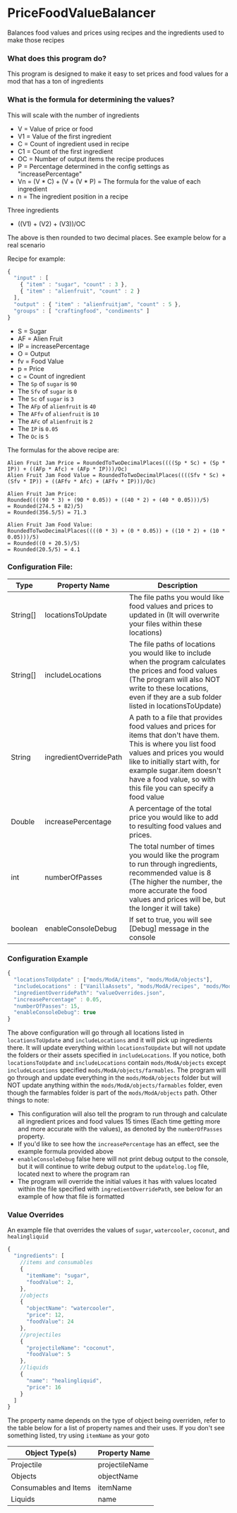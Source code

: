 # PriceFoodValueBalancer
Balances food values and prices using recipes and the ingredients used to make those recipes

### What does this program do?
This program is designed to make it easy to set prices and food values for a mod that has a ton of ingredients

### What is the formula for determining the values?
This will scale with the number of ingredients
* V = Value of price or food
* V1 = Value of the first ingredient
* C = Count of ingredient used in recipe
* C1 = Count of the first ingredient
* OC = Number of output items the recipe produces
* P = Percentage determined in the config settings as "increasePercentage"
* Vn = (V * C) + (V + (V * P) = The formula for the value of each ingredient
* n = The ingredient position in a recipe

Three ingredients
* ((V1) + (V2) + (V3))/OC

The above is then rounded to two decimal places. See example below for a real scenario

Recipe for example:
```javascript
{
  "input" : [
    { "item" : "sugar", "count" : 3 },
    { "item" : "alienfruit", "count" : 2 }
  ],
  "output" : { "item" : "alienfruitjam", "count" : 5 },
  "groups" : [ "craftingfood", "condiments" ]
}
```
* S = Sugar
* AF = Alien Fruit
* IP = increasePercentage
* O = Output
* fv = Food Value
* p = Price
* c = Count of ingredient
* The `Sp` of `sugar` is `90`
* The `Sfv` of `sugar` is `0`
* The `Sc` of `sugar` is `3`
* The `AFp` of `alienfruit` is `40`
* The `AFfv` of `alienfruit` is `10`
* The `AFc` of `alienfruit` is `2`
* The `IP` is `0.05`
* The `Oc` is `5`

The formulas for the above recipe are:
```
Alien Fruit Jam Price = RoundedToTwoDecimalPlaces((((Sp * Sc) + (Sp * IP)) + ((AFp * Afc) + (AFp * IP)))/Oc)
Alien Fruit Jam Food Value = RoundedToTwoDecimalPlaces((((Sfv * Sc) + (Sfv * IP)) + ((AFfv * Afc) + (AFfv * IP)))/Oc)

Alien Fruit Jam Price:
Rounded((((90 * 3) + (90 * 0.05)) + ((40 * 2) + (40 * 0.05)))/5)
= Rounded(274.5 + 82)/5)
= Rounded(356.5/5) = 71.3

Alien Fruit Jam Food Value:
RoundedToTwoDecimalPlaces((((0 * 3) + (0 * 0.05)) + ((10 * 2) + (10 * 0.05)))/5)
= Rounded((0 + 20.5)/5)
= Rounded(20.5/5) = 4.1

```


### Configuration File:
| Type | Property Name | Description |
| ---- | ------------- | ----------- |
| String[] | locationsToUpdate | The file paths you would like food values and prices to updated in (It will overwrite your files within these locations) |
| String[] | includeLocations | The file paths of locations you would like to include when the program calculates  the prices and food values (The program will also NOT write to these locations, even if they are a sub folder listed in locationsToUpdate) |
| String | ingredientOverridePath | A path to a file that provides food values and prices for items that don't have them. This is where you list food values and prices you would like to initially start with, for example sugar.item doesn't have a food value, so with this file you can specify a food value |
| Double | increasePercentage | A percentage of the total price you would like to add to resulting food values and prices. |
| int | numberOfPasses | The total number of times you would like the program to run through ingredients, recommended value is 8 (The higher the number, the more accurate the food values and prices will be, but the longer it will take) |
| boolean | enableConsoleDebug | If set to true, you will see [Debug] message in the console |

### Configuration Example
```javascript
{
  "locationsToUpdate" : ["mods/ModA/items", "mods/ModA/objects"],
  "includeLocations" : ["VanillaAssets", "mods/ModA/recipes", "mods/ModA/objects/farmables", "mods/ModB/objects", "mods/ModB/recipes"],
  "ingredientOverridePath": "valueOverrides.json",
  "increasePercentage" : 0.05,
  "numberOfPasses": 15,
  "enableConsoleDebug": true
}
```
The above configuration will go through all locations listed in `locationsToUpdate` and `includeLocations` and it will pick up ingredients there. It will update everything within `locationsToUpdate` but will not update the folders or their assets specified in `includeLocations`. If you notice, both `locationsToUpdate` and `includeLocations` contain `mods/ModA/objects` except `includeLocations` specified `mods/ModA/objects/farmables`. The program will go through and update everything in the `mods/ModA/objects` folder but will NOT update anything within the `mods/ModA/objects/farmables` folder, even though the farmables folder is part of the `mods/ModA/objects` path.
Other things to note:

* This configuration will also tell the program to run through and calculate all ingredient prices and food values 15 times (Each time getting more and more accurate with the values), as denoted by the `numberOfPasses` property.
* If you'd like to see how the `increasePercentage` has an effect, see the example formula provided above
* `enableConsoleDebug` false here will not print debug output to the console, but it will continue to write debug output to the `updatelog.log` file, located next to where the program ran
* The program will override the initial values it has with values located within the file specified with `ingredientOverridePath`, see below for an example of how that file is formatted

### Value Overrides
An example file that overrides the values of `sugar`, `watercooler`, `coconut`, and `healingliquid`
```javascript
{
  "ingredients": [
    //items and consumables
    {
      "itemName": "sugar",
      "foodValue": 2,
    },
    //objects
    {
      "objectName": "watercooler",
      "price": 12,
      "foodValue": 24
    },
    //projectiles
    {
      "projectileName": "coconut",
      "foodValue": 5
    },
    //liquids
    {
      "name": "healingliquid",
      "price": 16
    }
  ]
}

```
The property name depends on the type of object being overriden, refer to the table below for a list of property names and their uses. If you don't see something listed, try using `itemName` as your goto

| Object Type(s) | Property Name |
| -------------- | ------------- |
| Projectile | projectileName |
| Objects | objectName |
| Consumables and Items | itemName |
| Liquids | name |
